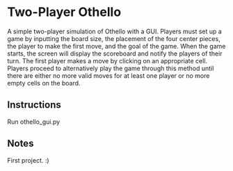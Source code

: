 # Two-Player Othello

A simple two-player simulation of Othello with a GUI. Players must set up
a game by inputting the board size, the placement of the four center pieces, 
the player to make the first move, and the goal of the game. When the game 
starts, the screen will display the scoreboard and notify the players of 
their turn. The first player makes a move by clicking on an appropriate cell. 
Players proceed to alternatively play the game through this method until 
there are either no more valid moves for at least one player or no more 
empty cells on the board.

## Instructions

Run othello_gui.py

## Notes
First project. :)
